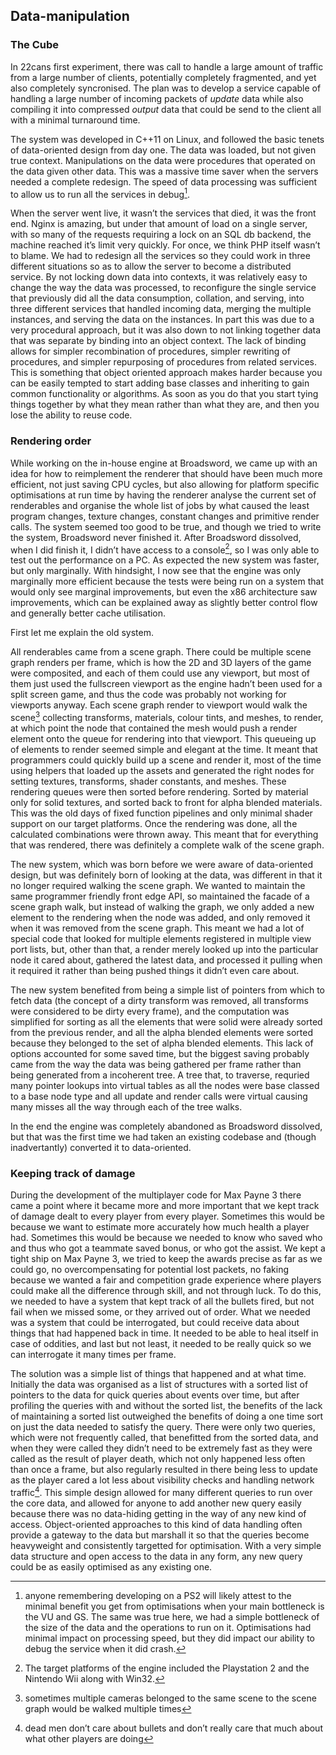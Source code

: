 Data-manipulation
-----------------

### The Cube

In 22cans first experiment, there was call to handle a large amount of
traffic from a large number of clients, potentially completely
fragmented, and yet also completely syncronised. The plan was to develop
a service capable of handling a large number of incoming packets of
*update* data while also compiling it into compressed *output* data that
could be send to the client all with a minimal turnaround time.

The system was developed in C++11 on Linux, and followed the basic
tenets of data-oriented design from day one. The data was loaded, but
not given true context. Manipulations on the data were procedures that
operated on the data given other data. This was a massive time saver
when the servers needed a complete redesign. The speed of data
processing was sufficient to allow us to run all the services in
debug[^1].

When the server went live, it wasn’t the services that died, it was the
front end. Nginx is amazing, but under that amount of load on a single
server, with so many of the requests requiring a lock on an SQL db
backend, the machine reached it’s limit very quickly. For once, we think
PHP itself wasn’t to blame. We had to redesign all the services so they
could work in three different situations so as to allow the server to
become a distributed service. By not locking down data into contexts, it
was relatively easy to change the way the data was processed, to
reconfigure the single service that previously did all the data
consumption, collation, and serving, into three different services that
handled incoming data, merging the multiple instances, and serving the
data on the instances. In part this was due to a very procedural
approach, but it was also down to not linking together data that was
separate by binding into an object context. The lack of binding allows
for simpler recombination of procedures, simpler rewriting of
procedures, and simpler repurposing of procedures from related services.
This is something that object oriented approach makes harder because you
can be easily tempted to start adding base classes and inheriting to
gain common functionality or algorithms. As soon as you do that you
start tying things together by what they mean rather than what they are,
and then you lose the ability to reuse code.

### Rendering order

While working on the in-house engine at Broadsword, we came up with an
idea for how to reimplement the renderer that should have been much more
efficient, not just saving CPU cycles, but also allowing for platform
specific optimisations at run time by having the renderer analyse the
current set of renderables and organise the whole list of jobs by what
caused the least program changes, texture changes, constant changes and
primitive render calls. The system seemed too good to be true, and
though we tried to write the system, Broadsword never finished it. After
Broadsword dissolved, when I did finish it, I didn’t have access to a
console[^2], so I was only able to test out the performance on a PC. As
expected the new system was faster, but only marginally. With hindsight,
I now see that the engine was only marginally more efficient because the
tests were being run on a system that would only see marginal
improvements, but even the x86 architecture saw improvements, which can
be explained away as slightly better control flow and generally better
cache utilisation.

First let me explain the old system.

All renderables came from a scene graph. There could be multiple scene
graph renders per frame, which is how the 2D and 3D layers of the game
were composited, and each of them could use any viewport, but most of
them just used the fullscreen viewport as the engine hadn’t been used
for a split screen game, and thus the code was probably not working for
viewports anyway. Each scene graph render to viewport would walk the
scene[^3] collecting transforms, materials, colour tints, and meshes, to
render, at which point the node that contained the mesh would push a
render element onto the queue for rendering into that viewport. This
queueing up of elements to render seemed simple and elegant at the time.
It meant that programmers could quickly build up a scene and render it,
most of the time using helpers that loaded up the assets and generated
the right nodes for setting textures, transforms, shader constants, and
meshes. These rendering queues were then sorted before rendering. Sorted
by material only for solid textures, and sorted back to front for alpha
blended materials. This was the old days of fixed function pipelines and
only minimal shader support on our target platforms. Once the rendering
was done, all the calculated combinations were thrown away. This meant
that for everything that was rendered, there was definitely a complete
walk of the scene graph.

The new system, which was born before we were aware of data-oriented
design, but was definitely born of looking at the data, was different in
that it no longer required walking the scene graph. We wanted to
maintain the same programmer friendly front edge API, so maintained the
facade of a scene graph walk, but instead of walking the graph, we only
added a new element to the rendering when the node was added, and only
removed it when it was removed from the scene graph. This meant we had a
lot of special code that looked for multiple elements registered in
multiple view port lists, but, other than that, a render merely looked
up into the particular node it cared about, gathered the latest data,
and processed it pulling when it required it rather than being pushed
things it didn’t even care about.

The new system benefited from being a simple list of pointers from which
to fetch data (the concept of a dirty transform was removed, all
transforms were considered to be dirty every frame), and the computation
was simplified for sorting as all the elements that were solid were
already sorted from the previous render, and all the alpha blended
elements were sorted because they belonged to the set of alpha blended
elements. This lack of options accounted for some saved time, but the
biggest saving probably came from the way the data was being gathered
per frame rather than being generated from a incoherent tree. A tree
that, to traverse, requried many pointer lookups into virtual tables as
all the nodes were base classed to a base node type and all update and
render calls were virtual causing many misses all the way through each
of the tree walks.

In the end the engine was completely abandoned as Broadsword dissolved,
but that was the first time we had taken an existing codebase and
(though inadvertantly) converted it to data-oriented.

### Keeping track of damage

During the development of the multiplayer code for Max Payne 3 there
came a point where it became more and more important that we kept track
of damage dealt to every player from every player. Sometimes this would
be because we want to estimate more accurately how much health a player
had. Sometimes this would be because we needed to know who saved who and
thus who got a teammate saved bonus, or who got the assist. We kept a
tight ship on Max Payne 3, we tried to keep the awards precise as far as
we could go, no overcompensating for potential lost packets, no faking
because we wanted a fair and competition grade experience where players
could make all the difference through skill, and not through luck. To do
this, we needed to have a system that kept track of all the bullets
fired, but not fail when we missed some, or they arrived out of order.
What we needed was a system that could be interrogated, but could
receive data about things that had happened back in time. It needed to
be able to heal itself in case of oddities, and last but not least, it
needed to be really quick so we can interrogate it many times per frame.

The solution was a simple list of things that happened and at what time.
Initially the data was organised as a list of structures with a sorted
list of pointers to the data for quick queries about events over time,
but after profiling the queries with and without the sorted list, the
benefits of the lack of maintaining a sorted list outweighed the
benefits of doing a one time sort on just the data needed to satisfy the
query. There were only two queries, which were not frequently called,
that benefitted from the sorted data, and when they were called they
didn’t need to be extremely fast as they were called as the result of
player death, which not only happened less often than once a frame, but
also regularly resulted in there being less to update as the player
cared a lot less about visibility checks and handling network
traffic[^4]. This simple design allowed for many different queries to
run over the core data, and allowed for anyone to add another new query
easily because there was no data-hiding getting in the way of any new
kind of access. Object-oriented approaches to this kind of data handling
often provide a gateway to the data but marshall it so that the queries
become heavyweight and consistently targetted for optimisation. With a
very simple data structure and open access to the data in any form, any
new query could be as easily optimised as any existing one.

[^1]: anyone remembering developing on a PS2 will likely attest to the
    minimal benefit you get from optimisations when your main bottleneck
    is the VU and GS. The same was true here, we had a simple bottleneck
    of the size of the data and the operations to run on it.
    Optimisations had minimal impact on processing speed, but they did
    impact our ability to debug the service when it did crash.

[^2]: The target platforms of the engine included the Playstation 2 and
    the Nintendo Wii along with Win32.

[^3]: sometimes multiple cameras belonged to the same scene to the scene
    graph would be walked multiple times

[^4]: dead men don’t care about bullets and don’t really care that much
    about what other players are doing

